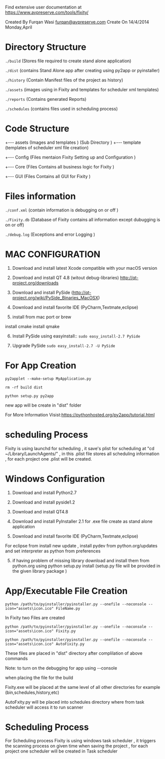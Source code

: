 Find extensive user documentation at https://www.avpreserve.com/tools/fixity/

Created By Furqan Wasi furqan@avpreserve.com Create On 14/4/2014 Monday,April

# Directory Structure

`./build` (Stores file required to create stand alone application)

`./dist` (contains Stand Alone app after creating using py2app or pyinstaller)

`./history` (Contain Manifest files of the project as history)

`./assets` (images using in Fixity and templates for scheduler xml templates)

`./reports` (Contains generated Reports)

`./schedules` (contains files used in scheduling process)

# Code Structure

+--- assets (Images and templates ) (Sub Directory ) +--- template (templates of scheduler xml file creation)

+--- Config (Files mentaion Fixity Setting up and Configuration )

+--- Core   (Files Contains all business logic for Fixity )

+--- GUI    (Files Contains all GUI for Fixity )

# Files information
`./conf.xml` (contain information is debugging on or off )

`./Fixity.db` (Database of Fixity contains all information except dubugging is on or off)

`./debug.log` (Exceptions and error Logging )



# MAC CONFIGURATION
1) Download and install latest Xcode compatible with your macOS version

2) Download and install QT 4.8 (witout debug-libraries) http://qt-project.org/downloads

3) Download and install PySide (http://qt-project.org/wiki/PySide_Binaries_MacOSX)

4) Download and install favorite IDE (PyCharm,Textmate,eclipse)

5) install from mac port or brew

install cmake install qmake

6) Install PySide using easyinstall:: `sudo easy_install-2.7 PySide`

7) Upgrade PySide `sudo easy_install-2.7 -U PySide`

# For App Creation
`py2applet --make-setup MyApplication.py`

`rm -rf build dist`

`python setup.py py2app`

new app will be create in "dist" folder

For More Information Visist:https://pythonhosted.org/py2app/tutorial.html

# scheduling Process
Fixity is using launchd for scheduling , it save's plist for scheduling at "cd ~/Library/LaunchAgents/" , in this .plist file stores all scheduling information , for each project one .plist will be created.

# Windows Configuration
1) Download and install Python2.7

2) Download and install pyside1.2

2) Download and install QT4.8

3) Download and install PyInstaller 2.1 for .exe file create as stand alone application

4) Download and install favorite IDE (PyCharm,Textmate,eclipse)

For eclipse from install new update , install pydev from python.org/updates and set interpreter as python from preferences

5) if having problem of missing library download and install them from python.org using python setup.py install (setup.py file will be provided in the given library package )

# App/Executable File Creation
`python /path/to/pyinstaller/pyinstaller.py --onefile --noconsole --icon="assets\icon.ico" FileName.py`

In Fixity two Files are created

`python /path/to/pyinstaller/pyinstaller.py --onefile --noconsole --icon="assets\icon.ico" Fixity.py`

`python /path/to/pyinstaller/pyinstaller.py --onefile --noconsole --icon="assets\icon.ico" AutoFixity.py`

These files are placed in "dist" directory after complilation of above commands

Note: to turn on the debugging for app using --console

when placing the file for the build

Fixity.exe will be placed at the same level of all other directories for example (bin,schedules,history,etc)

AutoFxity.py will be placed into schedules directory where from task scheduler will access it to run scanner

# Scheduling Process
For Scheduling process Fixity is using windows task scheduler , it triggers the scanning process on given time when saving the project , for each project one scheduler will be created in Task scheduler
